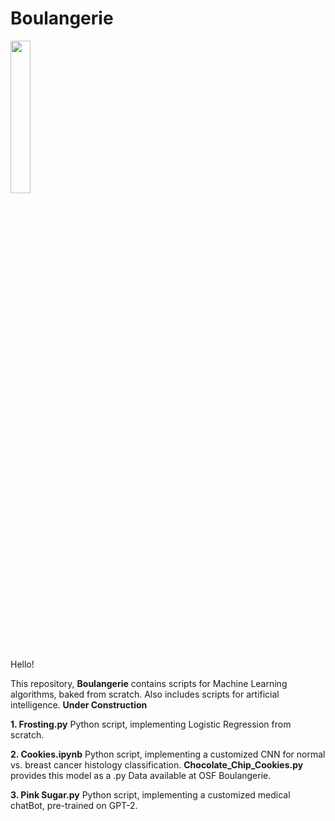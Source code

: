# Boulangerie

<img src="https://user-images.githubusercontent.com/122175565/211167463-26e5dff8-a55d-4af6-8617-7e90895c0db3.jpg" width=25% height=25%>

Hello!

This repository, **Boulangerie** contains scripts for Machine Learning algorithms, baked from scratch. Also includes scripts for artificial intelligence. 
**Under Construction**

**1. Frosting.py** Python script, implementing Logistic Regression from scratch.

**2. Cookies.ipynb** Python script, implementing a customized CNN for normal vs. breast cancer histology classification. **Chocolate_Chip_Cookies.py** provides this model as a .py Data available at OSF Boulangerie.

**3. Pink Sugar.py** Python script, implementing a customized medical chatBot, pre-trained on GPT-2.













